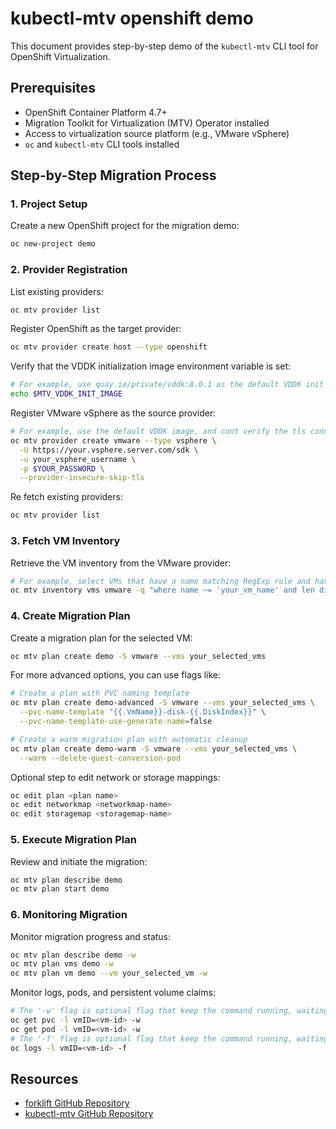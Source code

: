 # kubectl-mtv openshift demo

This document provides step-by-step demo of the `kubectl-mtv` CLI tool for OpenShift Virtualization.

## Prerequisites

- OpenShift Container Platform 4.7+
- Migration Toolkit for Virtualization (MTV) Operator installed
- Access to virtualization source platform (e.g., VMware vSphere)
- `oc` and `kubectl-mtv` CLI tools installed

## Step-by-Step Migration Process

### 1. Project Setup

Create a new OpenShift project for the migration demo:

```bash
oc new-project demo
```

### 2. Provider Registration

List existing providers:

```bash
oc mtv provider list
```

Register OpenShift as the target provider:

```bash
oc mtv provider create host --type openshift
```

Verify that the VDDK initialization image environment variable is set:

```bash
# For example, use quay.io/private/vddk:8.0.1 as the default VDDK init image:
echo $MTV_VDDK_INIT_IMAGE
```

Register VMware vSphere as the source provider:

```bash
# For example, use the default VDDK image, and cont verify the tls connection.
oc mtv provider create vmware --type vsphere \
  -U https://your.vsphere.server.com/sdk \
  -u your_vsphere_username \
  -p $YOUR_PASSWORD \
  --provider-insecure-skip-tls
```

Re fetch existing providers:

```bash
oc mtv provider list
```

### 3. Fetch VM Inventory

Retrieve the VM inventory from the VMware provider:

```bash
# For example, select VMs that have a name matching RegExp rule and have more then one disk:
oc mtv inventory vms vmware -q "where name ~= 'your_vm_name' and len disks > 1"
```

### 4. Create Migration Plan

Create a migration plan for the selected VM:

```bash
oc mtv plan create demo -S vmware --vms your_selected_vms
```

For more advanced options, you can use flags like:

```bash
# Create a plan with PVC naming template
oc mtv plan create demo-advanced -S vmware --vms your_selected_vms \
  --pvc-name-template "{{.VmName}}-disk-{{.DiskIndex}}" \
  --pvc-name-template-use-generate-name=false

# Create a warm migration plan with automatic cleanup
oc mtv plan create demo-warm -S vmware --vms your_selected_vms \
  --warm --delete-guest-conversion-pod
```

Optional step to edit network or storage mappings:

```bash
oc edit plan <plan name>
oc edit networkmap <networkmap-name>
oc edit storagemap <storagemap-name>
```

### 5. Execute Migration Plan

Review and initiate the migration:

```bash
oc mtv plan describe demo
oc mtv plan start demo
```

### 6. Monitoring Migration

Monitor migration progress and status:

```bash
oc mtv plan describe demo -w
oc mtv plan vms demo -w
oc mtv plan vm demo --vm your_selected_vm -w
```

Monitor logs, pods, and persistent volume claims:

```bash
# The '-w' flag is optional flag that keep the command running, waiting for updates.
oc get pvc -l vmID=<vm-id> -w
oc get pod -l vmID=<vm-id> -w
# The '-f' flag is optional flag that keep the command running, waiting for updates.
oc logs -l vmID=<vm-id> -f
```

## Resources

- [forklift GitHub Repository](https://github.com/kubev2v/forklift)
- [kubectl-mtv GitHub Repository](https://github.com/yaacov/kubectl-mtv)
